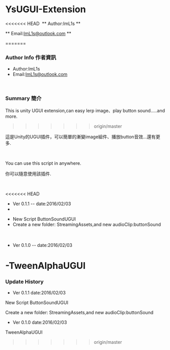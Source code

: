 # YsUGUI-Extension

<<<<<<< HEAD
﻿
** Author:ImL1s **

** Email:ImL1s@outlook.com **
 
=======
### Author Info 作者資訊

 * Author:ImL1s
 * Email:ImL1s@outlook.com
 
<br />

### Summary 簡介
 
This is unity UGUI extension,can easy lerp image、play button sound.....and more.
>>>>>>> origin/master

這是Unity的UGUI插件，可以簡單的漸變image組件、播放button音效...還有更多.

<br />
 
You can use this script in anywhere.

你可以隨意使用該插件.

<br />

<<<<<<< HEAD

 * Ver 0.1.1 -- date:2016/02/03
 * 
 
  - New Script ButtonSoundUGUI
  - Create a new folder: StreamingAssets,and new audioClip:buttonSound
	<br /> <br /> <br />

 * Ver 0.1.0 -- date:2016/02/03
 
  -TweenAlphaUGUI
=======
### Update History
 * Ver 0.1.1
  date:2016/02/03
 
  New Script ButtonSoundUGUI
  
  Create a new folder: StreamingAssets,and new audioClip:buttonSound


 * Ver 0.1.0
  date:2016/02/03

  TweenAlphaUGUI
>>>>>>> origin/master
